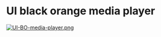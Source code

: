 # UI black orange media player
[![UI-BO-media-player.png](https://i.postimg.cc/65mTd9LT/UI-BO-media-player.png)](https://postimg.cc/crfsWGzN)
